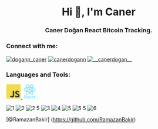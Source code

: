 <h1 align="center">Hi 👋, I'm Caner</h1>
<h3 align="center">Caner Doğan React Bitcoin Tracking.</h3>

<h3 align="left">Connect with me:</h3>
<p align="left">
<a href="https://twitter.com/dogann_caner" target="blank"><img align="center" src="https://raw.githubusercontent.com/rahuldkjain/github-profile-readme-generator/master/src/images/icons/Social/twitter.svg" alt="dogann_caner" height="30" width="40" /></a>
<a href="https://linkedin.com/in/canerdogann" target="blank"><img align="center" src="https://raw.githubusercontent.com/rahuldkjain/github-profile-readme-generator/master/src/images/icons/Social/linked-in-alt.svg" alt="canerdogann" height="30" width="40" /></a>
<a href="https://instagram.com/__canerdogan__" target="blank"><img align="center" src="https://raw.githubusercontent.com/rahuldkjain/github-profile-readme-generator/master/src/images/icons/Social/instagram.svg" alt="__canerdogan__" height="30" width="40" /></a>
</p>

<h3 align="left">Languages and Tools:</h3>
<p align="left"> <a href="https://developer.mozilla.org/en-US/docs/Web/JavaScript" target="_blank" rel="noreferrer"> <img src="https://raw.githubusercontent.com/devicons/devicon/master/icons/javascript/javascript-original.svg" alt="javascript" width="40" height="40"/> </a> <a href="https://reactjs.org/" target="_blank" rel="noreferrer"> <img src="https://raw.githubusercontent.com/devicons/devicon/master/icons/react/react-original-wordmark.svg" alt="react" width="40" height="40"/> </a> </p>

![1](https://github.com/canerdogann/CrezTracking-Project/assets/148792959/1829caea-01e4-4fae-b9fa-84fcac4758a4)
![2](https://github.com/canerdogann/CrezTracking-Project/assets/148792959/44abb31e-ef3a-40e8-bc6a-d1edcae5a1c3)
![2 5](https://github.com/canerdogann/CrezTracking-Project/assets/148792959/b8815062-41a6-419a-85e6-6f64ea06e683)
![3](https://github.com/canerdogann/CrezTracking-Project/assets/148792959/b0f27157-16f6-4c89-8642-1dd1f62a3fa9)
![4](https://github.com/canerdogann/CrezTracking-Project/assets/148792959/032a96c2-a739-42a7-865a-346e434dc34b)
![5](https://github.com/canerdogann/CrezTracking-Project/assets/148792959/ca74de77-0bdf-4fb6-9108-3c02fa6b8609)
![5 5](https://github.com/canerdogann/CrezTracking-Project/assets/148792959/7cf7a7d1-a5d1-4789-ad8e-314fe53dea1e)
![6](https://github.com/canerdogann/CrezTracking-Project/assets/148792959/700a6714-c806-4bf9-8f1c-b1ca7dc3350c)


[@RamazanBakir] (https://github.com/RamazanBakir)
